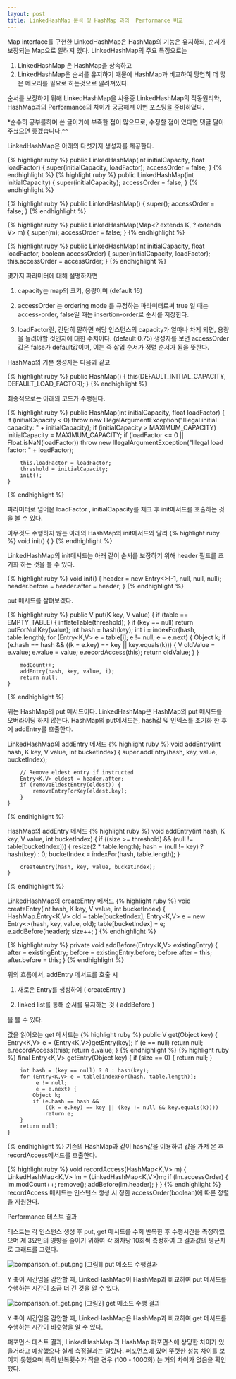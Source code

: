 ```yaml
---
layout: post
title: LinkedHashMap 분석 및 HashMap 과의  Performance 비교
---
```


Map interface를 구현한 LinkedHashMap은 HashMap의 기능은 유지하되, 순서가 보장되는 Map으로 알려져 있다.
LinkedHashMap의 주요 특징으로는

1. LinkedHashMap 은 HashMap을 상속하고
2. LinkedHashMap은 순서를 유지하기 때문에 HashMap과 비교하여 당연히 더 많은 메모리를 필요로 하는것으로 알려져있다.

순서를 보장하기 위해 LinkedHashMap을 사용중 LinkedHashMap의 작동원리와, HashMap과의 Performance의 차이가 궁금해져 이번 포스팅을 준비하였다.

*순수히 공부를하며 쓴 글이기에 부족한 점이 많으므로, 수정할 점이 있다면 댓글 달아주셨으면 좋겠습니다.^^



LinkedHashMap은 아래의 다섯가지 생성자를 제공한다.

{% highlight ruby %}
   public LinkedHashMap(int initialCapacity, float loadFactor) {
        super(initialCapacity, loadFactor);
        accessOrder = false;
}
{% endhighlight %}
{% highlight ruby %}
 public LinkedHashMap(int initialCapacity) {
        super(initialCapacity);
        accessOrder = false;
    }
{% endhighlight %}


{% highlight ruby %}
  public LinkedHashMap() {
        super();
        accessOrder = false;
    }
{% endhighlight %}

{% highlight ruby %}
   public LinkedHashMap(Map<? extends K, ? extends V> m) {
        super(m);
        accessOrder = false;
    }
{% endhighlight %}

{% highlight ruby %}
 public LinkedHashMap(int initialCapacity,
                         float loadFactor,
                         boolean accessOrder) {
        super(initialCapacity, loadFactor);
        this.accessOrder = accessOrder;
    }
{% endhighlight %}


몇가지 파라미터에 대해 설명하자면

1) capacity는 map의 크기, 용량이며 (default 16)

2) accessOrder 는  ordering mode 를 규정하는 파라미터로써
true 일 때는 access-order, false일 때는 insertion-order로 순서를 저장한다.

3) loadFactor란, 간단히 말하면 해당 인스턴스의 capacity가 얼마나 차게 되면, 용량을 늘려야할 것인지에 대한 수치이다.
(default 0.75)
생성자를 보면 accessOrder 값은 false가 default값이며, 이는 즉 삽입 순서가 정렬 순서가 됨을 뜻한다.


HashMap의 기본 생성자는 다음과 같고

{% highlight ruby %}
 public HashMap() {
        this(DEFAULT_INITIAL_CAPACITY, DEFAULT_LOAD_FACTOR);
    }
{% endhighlight %}

최종적으로는 아래의 코드가 수행된다.

{% highlight ruby %}
   public HashMap(int initialCapacity, float loadFactor) {
        if (initialCapacity < 0)
            throw new IllegalArgumentException("Illegal initial capacity: " +
                                               initialCapacity);
        if (initialCapacity > MAXIMUM_CAPACITY)
            initialCapacity = MAXIMUM_CAPACITY;
        if (loadFactor <= 0 || Float.isNaN(loadFactor))
            throw new IllegalArgumentException("Illegal load factor: " +
                                               loadFactor);

        this.loadFactor = loadFactor;
        threshold = initialCapacity;
        init();
    }
{% endhighlight %}

파라미터로 넘어온 loadFactor , initialCapacity를 체크 후 init메서드를 호출하는 것을 볼 수 있다.

아무것도 수행하지 않는 아래의 HashMap의 init메서드와 달리
{% highlight ruby %}
  void init() {
    }
 {% endhighlight %}

LinkedHashMap의 init메서드는 아래 같이 순서를 보장하기 위해 header 필드를 초기화 하는 것을 볼 수 있다.

{% highlight ruby %}
 void init() {
        header = new Entry<>(-1, null, null, null);
        header.before = header.after = header;
    }
{% endhighlight %}


put 메서드를 살펴보겠다.

{% highlight ruby %}
public V put(K key, V value) {
        if (table == EMPTY_TABLE) {
            inflateTable(threshold);
        }
        if (key == null)
            return putForNullKey(value);
        int hash = hash(key);
        int i = indexFor(hash, table.length);
        for (Entry<K,V> e = table[i]; e != null; e = e.next) {
            Object k;
            if (e.hash == hash && ((k = e.key) == key || key.equals(k))) {
                V oldValue = e.value;
                e.value = value;
                e.recordAccess(this);
                return oldValue;
            }
        }

        modCount++;
        addEntry(hash, key, value, i);
        return null;
    }
{% endhighlight %}

위는 HashMap의 put 메서드이다.
LinkedHashMap은  HashMap의 put 메서드를 오버라이딩 하지 않는다.
HashMap의 put메서드는,  hash값 및 인덱스를 초기화 한 후에
addEntry를 호출한다.

LinkedHashMap의 addEntry 메서드
{% highlight ruby %}
 void addEntry(int hash, K key, V value, int bucketIndex) {
        super.addEntry(hash, key, value, bucketIndex);

        // Remove eldest entry if instructed
        Entry<K,V> eldest = header.after;
        if (removeEldestEntry(eldest)) {
            removeEntryForKey(eldest.key);
        }
    }
{% endhighlight %}

HashMap의 addEntry 메서드
{% highlight ruby %}
   void addEntry(int hash, K key, V value, int bucketIndex) {
        if ((size >= threshold) && (null != table[bucketIndex])) {
            resize(2 * table.length);
            hash = (null != key) ? hash(key) : 0;
            bucketIndex = indexFor(hash, table.length);
        }

        createEntry(hash, key, value, bucketIndex);
    }
{% endhighlight %}

LinkedHashMap의 createEntry 메서드
{% highlight ruby %}
 void createEntry(int hash, K key, V value, int bucketIndex) {
        HashMap.Entry<K,V> old = table[bucketIndex];
        Entry<K,V> e = new Entry<>(hash, key, value, old);
        table[bucketIndex] = e;
        e.addBefore(header);
        size++;
    }
 {% endhighlight %}


{% highlight ruby %}
private void addBefore(Entry<K,V> existingEntry) {
    after  = existingEntry;
    before = existingEntry.before;
    before.after = this;
    after.before = this;
}
{% endhighlight %}



위의 흐름에서, addEntry 메서드를 호출 시

1) 새로운 Entry를 생성하여 ( createEntry )

2)  linked list를 통해 순서를 유지하는 것 ( addBefore )

을 볼 수 있다.


값을 읽어오는 get 메서드는
{% highlight ruby %}
public V get(Object key) {
        Entry<K,V> e = (Entry<K,V>)getEntry(key);
        if (e == null)
            return null;
        e.recordAccess(this);
        return e.value;
    }
{% endhighlight %}
{% highlight ruby %}
 final Entry<K,V> getEntry(Object key) {
        if (size == 0) {
            return null;
        }

        int hash = (key == null) ? 0 : hash(key);
        for (Entry<K,V> e = table[indexFor(hash, table.length)];
             e != null;
             e = e.next) {
            Object k;
            if (e.hash == hash &&
                ((k = e.key) == key || (key != null && key.equals(k))))
                return e;
        }
        return null;
    }
{% endhighlight %}
기존의 HashMap과 같이 hash값을 이용하여 값을 가져 온 후 recordAccess메서드를 호출한다.

{% highlight ruby %}
 void recordAccess(HashMap<K,V> m) {
            LinkedHashMap<K,V> lm = (LinkedHashMap<K,V>)m;
            if (lm.accessOrder) {
                lm.modCount++;
                remove();
                addBefore(lm.header);
            }
        }
{% endhighlight %}
recordAccess 메서드는 인스턴스 생성 시 정한 accessOrder(boolean)에 따른 정렬을 지원한다.


Performance 테스트 결과

테스트는 각 인스턴스 생성 후 put, get 메서드를 수회 반복한 후 수행시간을 측정하였으며
제 3요인의 영향을 줄이기 위하여  각 회차당 10회씩 측정하여 그 결과값의 평균치로 그래프를 그렸다.

![comparison_of_put.png](/assets/comparison_of_put.png)
[그림1] put 메소드 수행결과

Y 축이 시간임을 감안할 때, LinkedHashMap이 HashMap과 비교하여 put 메서드를 수행하는 시간이 조금 더 긴 것을 알 수 있다.


![comparison_of_get.png](/assets/comparison_of_get.png)
[그림2] get 메소드 수행 결과

Y 축이 시간임을 감안할 때, LinkedHashMap은 HashMap과 비교하여 get 메서드를 수행하는 시간이 비슷함을 알 수 있다.




퍼포먼스 테스트 결과, LinkedHashMap 과 HashMap 퍼포먼스에 상당한 차이가 있을거라고 예상했으나 실제 측정결과는 달랐다.
퍼포먼스에 있어 뚜렷한 성능 차이를 보이지 못했으며 특히 반복횟수가 작을 경우 (100 - 1000회) 는 거의 차이가 없음을 확인했다.


